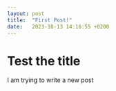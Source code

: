 ```yaml
---
layout: post
title:  "First Post!"
date:   2023-10-13 14:16:55 +0200
---
```

# Test the title
I am trying to write a new post 